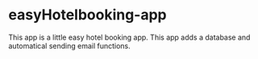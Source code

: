 # easyHotelbooking-app
This app is a little easy hotel booking app. This app adds a database and automatical sending email functions.
